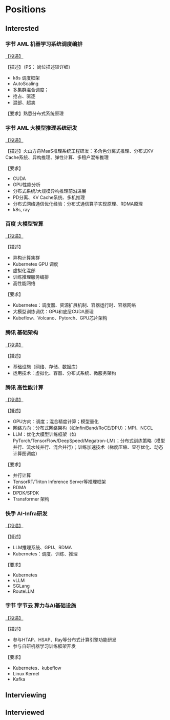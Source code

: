 # Positions

## Interested

### 字节 AML 机器学习系统调度编排

[【投递】](https://jobs.bytedance.com/campus/position/7529810995080202514/detail)

【描述】（PS： 岗位描述较详细）

- k8s 调度框架
- AutoScaling
- 多集群混合调度；
- 抢占、驱逐
- 混部、超卖

【要求】熟悉分布式系统原理

### 字节 AML 大模型推理系统研发

[【投递】](https://jobs.bytedance.com/campus/position/7532039453444835602/detail)

【描述】火山方舟MaaS推理系统工程研发：多角色分离式推理、分布式KV Cache系统、异构推理、弹性计算、多租户混布推理

【要求】

- CUDA
- GPU性能分析
- 分布式系统/大规模异构推理前沿进展
- PD分离、KV Cache系统、多机推理
- 分布式网络通信优化经验：分布式通信算子实现原理、RDMA原理
- k8s, ray

### 百度 大模型智算

[【投递】](https://talent.baidu.com/jobs/detail/GRADUATE/43e99910-e7d7-472b-8adf-149821b8fb2a)

【描述】
- 异构计算集群
- Kubernetes GPU 调度
- 虚拟化混部
- 训练推理服务编排
- 高性能网络

【要求】
- Kubernetes：调度器、资源扩展机制、容器运行时、容器网络
- 大模型训练调优：GPU和底层CUDA原理
- Kubeflow、Volcano、Pytorch、GPU芯片架构

### 腾讯 基础架构

[【投递】](https://join.qq.com/post_detail.html?postid=1150161895786041347)

【描述】
- 基础设施（网络、存储、数据库）
- 运用技术：虚拟化、容器、分布式系统、微服务架构

### 腾讯 高性能计算
[【投递】](https://join.qq.com/post_detail.html?postid=1150119855413066752)

【描述】
- GPU方向：调度；混合精度计算；模型量化
- 网络方向：分布式网络架构（如InfiniBand/RoCE/DPU）；MPI、NCCL
- LLM：优化大模型训练框架（如PyTorch/TensorFlow/DeepSpeed/Megatron-LM）；分布式训练策略（模型并行、流水线并行、混合并行）；训练加速技术（梯度压缩、显存优化、动态计算图调度）

【要求】
- 并行计算
- TensorRT/Triton Inference Server等推理框架
- RDMA
- DPDK/SPDK
- Transformer 架构

### 快手 AI-Infra研发

[【投递】](https://campus.kuaishou.cn/recruit/campus/e/#/campus/job-info/9915)

【描述】
- LLM推理系统、GPU、RDMA
- Kubernetes：调度、训练、推理

【要求】
- Kubernetes
- vLLM
- SGLang
- RouteLLM

### 字节 字节云 算力与AI基础设施

[【投递】](https://jobs.bytedance.com/campus/position/7532390972501772562/detail)

【描述】
- 参与HTAP、HSAP、Ray等分布式计算引擎功能研发
- 参与自研机器学习训练框架开发

【要求】
- Kubernetes、kubeflow
- Linux Kernel
- Kafka

## Interviewing

## Interviewed
